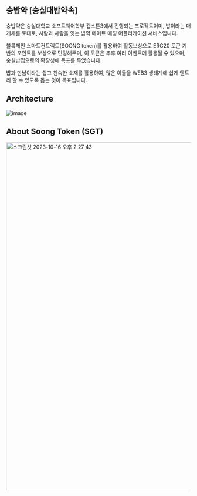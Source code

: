 ## 숭밥약 [숭실대밥약속]

숭밥약은 숭실대학교 소프트웨어학부 캡스톤3에서 진행되는 프로젝트이며,
밥이라는 매개체를 토대로, 사람과 사람을 잇는 밥약 메이트 매칭 어플리케이션 서비스입니다.

블록체인 스마트컨트랙트(SOONG token)를 활용하여 활동보상으로 ERC20 토큰 기반의 포인트를 보상으로 민팅해주며, 
이 토큰은 추후 여러 이벤트에 활용될 수 있으며, 숭실밥집으로의 확장성에 목표를 두었습니다.

밥과 만남이라는 쉽고 친숙한 소재를 활용하여, 많은 이들을 WEB3 생태계에 쉽게 엔트리 할 수 있도록 돕는 것이 목표입니다.

## Architecture
![image](https://github.com/Capstone3-BlockConnect/.github/assets/50680955/b8b1b1ca-38b5-4752-99df-8fc13fd4a22a)
## About Soong Token (SGT)
<img width="948" alt="스크린샷 2023-10-16 오후 2 27 43" src="https://github.com/Capstone3-BlockConnect/.github/assets/50680955/af2c58bd-eb71-4a5f-9165-17e327613db9">
